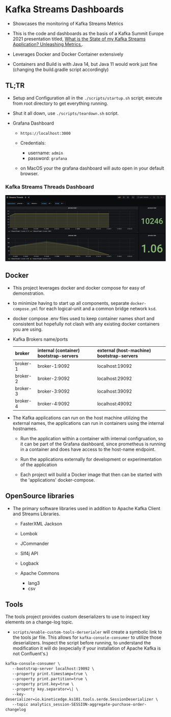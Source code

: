 
# Kafka Streams Dashboards

* Showcases the monitoring of Kafka Streams Metrics

* This is the code and dashboards as the basis of a Kafka Summit Europe 2021 presentation titled,
[What is the State of my Kafka Streams Application? Unleashing Metrics.](https://www.kafka-summit.org/sessions/what-is-the-state-of-my-kafka-streams-application-unleashing-metrics).

* Leverages Docker and Docker Container extensively

* Containers and Build is with Java 14, but Java 11 would work just fine (changing the build.gradle script accordingly)

## TL;TR

* Setup and Configuration all in the `./scripts/startup.sh` script; execute from root directory to get everything running.

* Shut it all down, use `./scripts/teardown.sh` script.

* Grafana Dashboard 

  * `https://localhost:3000`
  * Credentials:
    * username: `admin`
    * password: `grafana`

  * on MacOS your the grafana dashboard will auto open in your default browser.

### Kafka Streams Threads Dashboard
![Kafka Streams Threads](./doc/streams_thread_dashboard.png)

## Docker 

* This project leverages docker and docker compose for easy of demonstration.

* to minimize having to start up all components, separate `docker-compose.yml` for each logical-unit and a common bridge network `ksd`.

* docker compose .env files used to keep container names short and consistent but hopefully not clash with any existing docker containers you are using.

* Kafka Brokers name/ports

  | broker   | internal (container) bootstrap-servers | external (host-machine) bootstrap-servers |
  |---|---|---|
  | broker-1 | broker-1:9092 | localhost:19092                        |
  | broker-2 | broker-2:9092 | localhost:29092                        |
  | broker-3 | broker-3:9092 | localhost:39092                        |
  | broker-4 | broker-4:9092 | localhost:49092                        |

* The Kafka applications can run on the host machine utilizing the external names, the applications
can run in containers using the internal hostnames.

  * Run the application within a container with internal configruation, so it can be part of the Grafana dashboard, since
prometheus is running in a container and does have access to the host-name endpoint.

  * Run the applications externally for development or experimentation of the application

  * Each project will build a Docker image that then can be started with the 'applications' docker-compose.
  
## OpenSource libraries

* The primary software libraries used in addition to Apache Kafka Client and Streams Libraries.

  * FasterXML Jackson

  * Lombok

  * JCommander

  * Slf4j API

  * Logback

  * Apache Commons
    * lang3
    * csv


## Tools

The tools project provides custom deserializers to use to inspect key elements on a change-log topic.

* `scripts/enable-custom-tools-derserialer` will create a symbolic link to the tools jar file. This allows
for `kafka-console-consumer` to utilize those deserializers.  Inspect the script before running, to understand
the modification it will do (expecially if your installation of Apache Kafka is not Confluent's.)

```
kafka-console-consumer \
   --bootstrap-server localhost:19092 \
   --property print.timestamp=true \
   --property print.partition=true \
   --property print.key=true \
   --property key.separator=\| \
   --key-deserializer=io.kineticedge.ks101.tools.serde.SessionDeserializer \
   --topic analytics_session-SESSION-aggregate-purchase-order-changelog
```